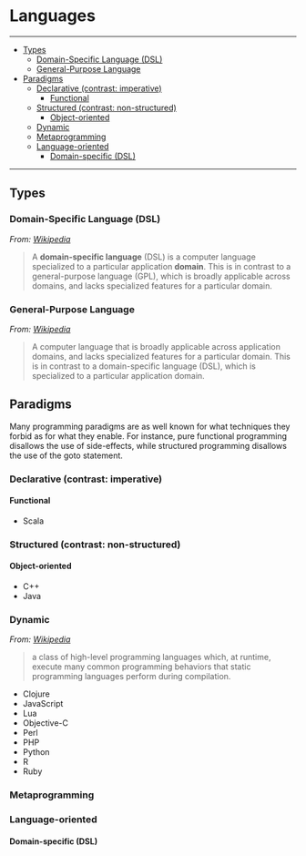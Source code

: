 # Languages

---

<!-- TOC depthFrom:2 depthTo:6 withLinks:1 updateOnSave:1 orderedList:0 -->

- [Types](#types)
	- [Domain-Specific Language (DSL)](#domain-specific-language-dsl)
	- [General-Purpose Language](#general-purpose-language)
- [Paradigms](#paradigms)
	- [Declarative (contrast: imperative)](#declarative-contrast-imperative)
		- [Functional](#functional)
	- [Structured (contrast: non-structured)](#structured-contrast-non-structured)
		- [Object-oriented](#object-oriented)
	- [Dynamic](#dynamic)
	- [Metaprogramming](#metaprogramming)
	- [Language-oriented](#language-oriented)
		- [Domain-specific (DSL)](#domain-specific-dsl)

<!-- /TOC -->

---

## Types

### Domain-Specific Language (DSL)

*From: [Wikipedia](https://en.wikipedia.org/wiki/Domain-specific_language)*
> A **domain-specific language** (DSL) is a computer language specialized to a particular application **domain**. This is in contrast to a general-purpose language (GPL), which is broadly applicable across domains, and lacks specialized features for a particular domain.


### General-Purpose Language

*From: [Wikipedia](https://en.wikipedia.org/wiki/General-purpose_language)*
> A computer language that is broadly applicable across application domains, and lacks specialized features for a particular domain. This is in contrast to a domain-specific language (DSL), which is specialized to a particular application domain.


## Paradigms

Many programming paradigms are as well known for what techniques they forbid as for what they enable. For instance, pure functional programming disallows the use of side-effects, while structured programming disallows the use of the goto statement.

### Declarative (contrast: imperative)

#### Functional

* Scala


### Structured (contrast: non-structured)

#### Object-oriented

* C++
* Java


### Dynamic

*From: [Wikipedia](https://en.wikipedia.org/wiki/Dynamic_programming_language)*
> a class of high-level programming languages which, at runtime, execute many common programming behaviors that static programming languages perform during compilation.

* Clojure
* JavaScript
* Lua
* Objective-C
* Perl
* PHP
* Python
* R
* Ruby



### Metaprogramming




### Language-oriented

#### Domain-specific (DSL)
